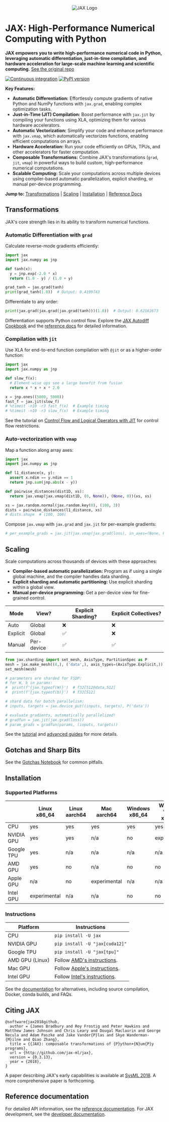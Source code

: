 <div align="center">
<img src="https://raw.githubusercontent.com/jax-ml/jax/main/images/jax_logo_250px.png" alt="JAX Logo">
</div>

# JAX: High-Performance Numerical Computing with Python

**JAX empowers you to write high-performance numerical code in Python, leveraging automatic differentiation, just-in-time compilation, and hardware acceleration for large-scale machine learning and scientific computing.**  [See the original repo](https://github.com/jax-ml/jax)

[![Continuous integration](https://github.com/jax-ml/jax/actions/workflows/ci-build.yaml/badge.svg)](https://github.com/jax-ml/jax/actions/workflows/ci-build.yaml)
[![PyPI version](https://img.shields.io/pypi/v/jax)](https://pypi.org/project/jax/)

**Key Features:**

*   **Automatic Differentiation:** Effortlessly compute gradients of native Python and NumPy functions with `jax.grad`, enabling complex optimization tasks.
*   **Just-in-Time (JIT) Compilation:**  Boost performance with `jax.jit` by compiling your functions using XLA, optimizing them for various hardware accelerators.
*   **Automatic Vectorization:**  Simplify your code and enhance performance with `jax.vmap`, which automatically vectorizes functions, enabling efficient computations on arrays.
*   **Hardware Acceleration:**  Run your code efficiently on GPUs, TPUs, and other accelerators for faster computation.
*   **Composable Transformations:**  Combine JAX's transformations (`grad`, `jit`, `vmap`) in powerful ways to build custom, high-performance numerical computations.
*   **Scalable Computing:**  Scale your computations across multiple devices using compiler-based automatic parallelization, explicit sharding, or manual per-device programming.

**Jump to:**  [Transformations](#transformations) | [Scaling](#scaling) | [Installation](#installation) | [Reference Docs](#reference-documentation)

## Transformations

JAX's core strength lies in its ability to transform numerical functions.

### Automatic Differentiation with `grad`

Calculate reverse-mode gradients efficiently:

```python
import jax
import jax.numpy as jnp

def tanh(x):
  y = jnp.exp(-2.0 * x)
  return (1.0 - y) / (1.0 + y)

grad_tanh = jax.grad(tanh)
print(grad_tanh(1.0))  # Output: 0.4199743
```

Differentiate to any order:

```python
print(jax.grad(jax.grad(jax.grad(tanh)))(1.0))  # Output: 0.62162673
```

Differentiation supports Python control flow.  Explore the [JAX Autodiff Cookbook](https://docs.jax.dev/en/latest/notebooks/autodiff_cookbook.html) and the [reference docs](https://docs.jax.dev/en/latest/jax.html#automatic-differentiation) for detailed information.

### Compilation with `jit`

Use XLA for end-to-end function compilation with `@jit` or as a higher-order function:

```python
import jax
import jax.numpy as jnp

def slow_f(x):
  # Element-wise ops see a large benefit from fusion
  return x * x + x * 2.0

x = jnp.ones((5000, 5000))
fast_f = jax.jit(slow_f)
# %timeit -n10 -r3 fast_f(x)  # Example timing
# %timeit -n10 -r3 slow_f(x)  # Example timing
```

See the tutorial on [Control Flow and Logical Operators with JIT](https://docs.jax.dev/en/latest/control-flow.html) for control flow restrictions.

### Auto-vectorization with `vmap`

Map a function along array axes:

```python
import jax
import jax.numpy as jnp

def l1_distance(x, y):
  assert x.ndim == y.ndim == 1
  return jnp.sum(jnp.abs(x - y))

def pairwise_distances(dist1D, xs):
  return jax.vmap(jax.vmap(dist1D, (0, None)), (None, 0))(xs, xs)

xs = jax.random.normal(jax.random.key(0), (100, 3))
dists = pairwise_distances(l1_distance, xs)
# dists.shape  # (100, 100)
```

Compose `jax.vmap` with `jax.grad` and `jax.jit` for per-example gradients:

```python
# per_example_grads = jax.jit(jax.vmap(jax.grad(loss), in_axes=(None, 0, 0)))
```

## Scaling

Scale computations across thousands of devices with these approaches:

*   **Compiler-based automatic parallelization:** Program as if using a single global machine, and the compiler handles data sharding.
*   **Explicit sharding and automatic partitioning:** Use explicit sharding within a global view.
*   **Manual per-device programming:** Get a per-device view for fine-grained control.

| Mode         | View?      | Explicit Sharding? | Explicit Collectives? |
|--------------|------------|--------------------|-----------------------|
| Auto         | Global     | ❌                  | ❌                     |
| Explicit     | Global     | ✅                  | ❌                     |
| Manual       | Per-device | ✅                  | ✅                     |

```python
from jax.sharding import set_mesh, AxisType, PartitionSpec as P
mesh = jax.make_mesh((8,), ('data',), axis_types=(AxisType.Explicit,))
set_mesh(mesh)

# parameters are sharded for FSDP:
# for W, b in params:
#  print(f'{jax.typeof(W)}')  # f32[512@data,512]
#  print(f'{jax.typeof(b)}')  # f32[512]

# shard data for batch parallelism:
# inputs, targets = jax.device_put((inputs, targets), P('data'))

# evaluate gradients, automatically parallelized!
# gradfun = jax.jit(jax.grad(loss))
# param_grads = gradfun(params, (inputs, targets))
```

See the [tutorial](https://docs.jax.dev/en/latest/sharded-computation.html) and [advanced guides](https://docs.jax.dev/en/latest/advanced_guide.html) for more details.

## Gotchas and Sharp Bits

See the [Gotchas Notebook](https://docs.jax.dev/en/latest/notebooks/Common_Gotchas_in_JAX.html) for common pitfalls.

## Installation

### Supported Platforms

|            | Linux x86_64 | Linux aarch64 | Mac aarch64  | Windows x86_64 | Windows WSL2 x86_64 |
|------------|--------------|---------------|--------------|----------------|---------------------|
| CPU        | yes          | yes           | yes          | yes            | yes                 |
| NVIDIA GPU | yes          | yes           | n/a          | no             | experimental        |
| Google TPU | yes          | n/a           | n/a          | n/a            | n/a                 |
| AMD GPU    | yes          | no            | n/a          | no             | no                  |
| Apple GPU  | n/a          | no            | experimental | n/a            | n/a                 |
| Intel GPU  | experimental | n/a           | n/a          | no             | no                  |

### Instructions

| Platform        | Instructions                                                                                                    |
|-----------------|-----------------------------------------------------------------------------------------------------------------|
| CPU             | `pip install -U jax`                                                                                            |
| NVIDIA GPU      | `pip install -U "jax[cuda12]"`                                                                                  |
| Google TPU      | `pip install -U "jax[tpu]"`                                                                                     |
| AMD GPU (Linux) | Follow [AMD's instructions](https://github.com/jax-ml/jax/blob/main/build/rocm/README.md).                      |
| Mac GPU         | Follow [Apple's instructions](https://developer.apple.com/metal/jax/).                                          |
| Intel GPU       | Follow [Intel's instructions](https://github.com/intel/intel-extension-for-openxla/blob/main/docs/acc_jax.md).  |

See the [documentation](https://docs.jax.dev/en/latest/installation.html) for alternatives, including source compilation, Docker, conda builds, and FAQs.

## Citing JAX

```
@software{jax2018github,
  author = {James Bradbury and Roy Frostig and Peter Hawkins and Matthew James Johnson and Chris Leary and Dougal Maclaurin and George Necula and Adam Paszke and Jake Vander{P}las and Skye Wanderman-{M}ilne and Qiao Zhang},
  title = {{JAX}: composable transformations of {P}ython+{N}um{P}y programs},
  url = {http://github.com/jax-ml/jax},
  version = {0.3.13},
  year = {2018},
}
```

A paper describing JAX's early capabilities is available at [SysML 2018](https://mlsys.org/Conferences/2019/doc/2018/146.pdf). A more comprehensive paper is forthcoming.

## Reference documentation

For detailed API information, see the [reference documentation](https://docs.jax.dev/).
For JAX development, see the [developer documentation](https://docs.jax.dev/en/latest/developer.html).